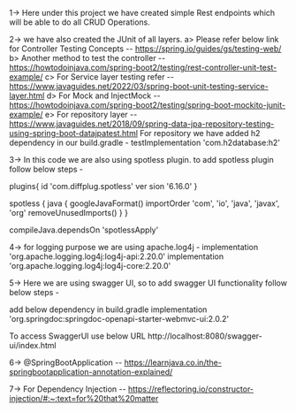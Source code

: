 1-> Here under this project we have created simple Rest endpoints which will
be able to do all CRUD Operations.

2-> we have also created the JUnit of all layers. 
    a> Please refer below link for Controller Testing Concepts -- https://spring.io/guides/gs/testing-web/    
    b> Another method to test the controller -- https://howtodoinjava.com/spring-boot2/testing/rest-controller-unit-test-example/
    c> For Service layer testing refer -- https://www.javaguides.net/2022/03/spring-boot-unit-testing-service-layer.html
    d> For Mock and InjectMock -- https://howtodoinjava.com/spring-boot2/testing/spring-boot-mockito-junit-example/
    e> For repository layer -- https://www.javaguides.net/2018/09/spring-data-jpa-repository-testing-using-spring-boot-datajpatest.html
        For repository we have added h2 dependency in our build.gradle -
            testImplementation 'com.h2database:h2'

3-> In this code we are also using spotless plugin. to add spotless plugin follow below steps -

plugins{
id 'com.diffplug.spotless' ver
sion '6.16.0'
}

spotless {
java {
googleJavaFormat()
importOrder 'com', 'io', 'java', 'javax', 'org'
removeUnusedImports()
}
}

compileJava.dependsOn 'spotlessApply'

4-> for logging purpose we are using apache.log4j -
implementation 'org.apache.logging.log4j:log4j-api:2.20.0'
implementation 'org.apache.logging.log4j:log4j-core:2.20.0'

5-> Here we are using swagger UI, so to add swagger UI functionality follow below steps -

add below dependency in build.gradle
implementation 'org.springdoc:springdoc-openapi-starter-webmvc-ui:2.0.2'

To access SwaggerUI use below URL
http://localhost:8080/swagger-ui/index.html

6-> @SpringBootApplication -- https://learnjava.co.in/the-springbootapplication-annotation-explained/

7-> For Dependency Injection -- https://reflectoring.io/constructor-injection/#:~:text=for%20that%20matter
